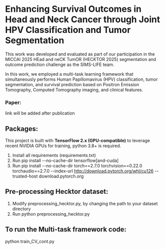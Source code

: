 # Enhancing Survival Outcomes in Head and Neck Cancer through Joint HPV Classification and Tumor Segmentation

This work was developed and evaluated as part of our participation in the MICCAI 2025 HEad and neCK TumOR (HECKTOR 2025) segmentation and outcome prediction challenge as the SIMS-LIFE team.

In this work, we employed a multi-task learning framework that simultaneously performs Human Papillomavirus (HPV) classification, tumor segmentation, and survival prediction based on Positron Emission Tomography, Computed Tomography imaging, and clinical features. 


### Paper:
link will be added after publication


## Packages:
This project is built with **TensorFlow 2.x (GPU-compatible)** to leverage recent NVIDIA GPUs for training, python 3.8+ is required.
1. Install all requirements (requirements.txt)
2. Run pip install --no-cache-dir tensorflow[and-cuda]
3. Run pip install --no-cache-dir torch==2.7.0 torchvision==0.22.0 torchaudio==2.7.0 --index-url http://download.pytorch.org/whl/cu126 --trusted-host download.pytorch.org


## Pre-processing Hecktor dataset:
1. Modify preprocessing_hecktor.py, by changing the path to your dataset directory
3. Run python preprocessing_hecktor.py


## To run the Multi-task framework code:
python train_CV_cont.py
